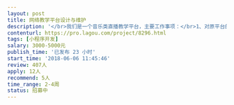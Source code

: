 ```yaml
---                
layout: post       
title: 网络教学平台设计与维护           
description: '</br>我们是一个音乐类直播教学平台，主要工作事项：</br>1、对原平台的修补；</br>2、对平台新服务板块的增加；</br>3、日常维护。</br>'     
contenturl: https://pro.lagou.com/project/8296.html      
tags: [小程序开发]            
salary: 3000-5000元          
publish_time: '已发布 23 小时'         
start_time: '2018-06-06 11:45:46'           
review: 407人                   
apply: 12人                   
recommend: 5人                   
time_range: 2-4周              
status: 招募中                  
---                 
```

